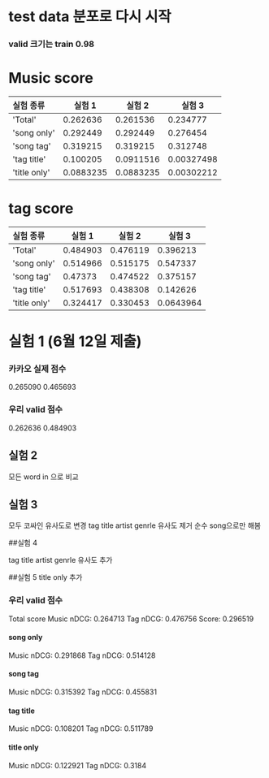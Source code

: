 # test data 분포로 다시 시작 
### valid 크기는 train 0.98

# Music score
|실험 종류|실험 1|실험 2|실험 3|
|:---|---|---|---|
|'Total'|0.262636| 0.261536|0.234777|
|'song only'|0.292449| 0.292449| 0.276454|
|'song tag' | 0.319215 | 0.319215|0.312748|
|'tag title'| 0.100205 | 0.0911516|0.00327498|
|'title only'|0.0883235  | 0.0883235|0.00302212|

# tag score

|실험 종류|실험 1|실험 2|실험 3|
|:---|---|---|---|
|'Total'|0.484903|0.476119|0.396213|
|'song only'|0.514966|0.515175|0.547337|
|'song tag' |0.47373  |0.474522|0.375157|
|'tag title'| 0.517693 |0.438308|0.142626|
|'title only'|0.324417 |0.330453| 0.0643964|



# 실험 1 (6월 12일 제출)
### 카카오 실제 점수 
0.265090	0.465693

### 우리 valid 점수
0.262636  0.484903

## 실험 2

모든 word in 으로 비교

## 실험 3

모두 코싸인 유사도로 변경
tag title artist genrle 유사도 제거 
순수 song으로만 해봄


##실험 4

tag title artist genrle 유사도 추가 

##실험 5
title only 추가

### 우리 valid 점수
Total score
Music nDCG: 0.264713
Tag nDCG: 0.476756
Score: 0.296519



#### song only
Music nDCG: 0.291868
Tag nDCG: 0.514128

#### song tag
Music nDCG: 0.315392
Tag nDCG: 0.455831
#### tag title
Music nDCG: 0.108201
Tag nDCG: 0.511789
#### title only
Music nDCG: 0.122921
Tag nDCG: 0.3184

